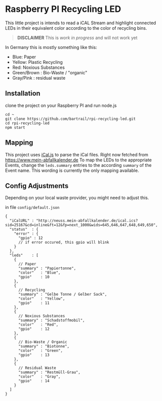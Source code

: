 # Raspberry PI Recycling LED 

This little project is intends to read a iCAL Stream and highlight connected LEDs in their equivalent color according to the color of recycling bins.

> **DISCLAIMER**
> This is _work in progress_ and will not work yet 

In Germany this is mostly something like this:

* Blue: Paper
* Yellow: Plastic Recycling
* Red: Noxious Substances
* Green/Brown : Bio-Waste / "organic"
* Gray/Pink : residual waste

## Installation

clone the project on your Raspberry PI and run node.js
```
cd ~
git clone https://github.com/bartrail/rpi-recycling-led.git
cd rpi-recycling-led
npm start

```

## Mapping

This project uses [iCal.js](https://github.com/mozilla-comm/ical.js/wiki) to parse the iCal files. Right now fetched from https://www.mein-abfallkalender.de
To map the LEDs to the appropriate Events, change the `leds.summary` entries to the according
 `summary` of the Event name. This wording is currently the only mapping available.



## Config Adjustments

Depending on your local waste provider, you might need to adjust this.

in file `config/default.json`

```
{
  "iCalURL" : "http://neuss.mein-abfallkalender.de/ical.ics?sid=25167&cd=inline&ft=12&fp=next_1000&wids=645,646,647,648,649,650",
  "status"  : {
    "error" : {
      "gpio" : 12
      // if error occured, this gpio will blink
    }
  },
  "leds"    : [
    {
      // Paper
      "summary" : "Papiertonne",
      "color"   : "Blue",
      "gpio"    : 10
    },
    {
      // Recycling
      "summary" : "Gelbe Tonne / Gelber Sack",
      "color"   : "Yellow",
      "gpio"    : 11
    },
    {
      // Noxious Substances
      "summary" : "Schadstoffmobil",
      "color"   : "Red",
      "gpio"    : 12
    },
    {
      // Bio-Waste / Organic
      "summary" : "Biotonne",
      "color"   : "Green",
      "gpio"    : 13
    },
    {
      // Residual Waste
      "summary" : "Restmüll-Grau",
      "color"   : "Gray",
      "gpio"    : 14
    }
  ]
}
```